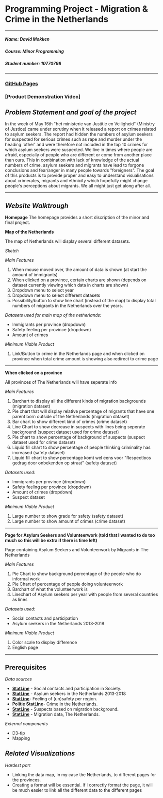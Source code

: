 # Programming Project - Migration & Crime in the Netherlands

---

##### ***Name***: David Mokken
##### ***Course***: Minor Programming
##### ***Student number***: 10770798

---
### [GitHub Pages]((https://davidmokken.github.io/Project/index.html))  
### [Product Demonstration Video]

***__Problem Statement and goal of the project__***
---
In the week of May 16th "het ministerie van Justitie en Veiligheid" (Ministry of Justice) came under scrutiny when it released a report on crimes related to asylum seekers. 
The report had hidden the numbers of asylum seekers for suspected for serious crimes such as rape and murder under the heading 'other' and were therefore not included in the top 10 crimes for which asylum seekers were suspected. 
We live in times where people are afraid, especially of people who are different or come from another place than ours.
This in combination with lack of knowledge of the actual numbers of crime, asylum seekers and migrants have lead to forgone conclusions and fear/anger in many people towards "foreigners".
The goal of this products is to provide proper and easy to understand visualisations about crimerates, migrants and ethnicity which hopefully might change people's perceptions about migrants. We all might just get along after all.

---

***__Website Walktrough__***
---
**Homepage**
The homepage provides a short discription of the minor and final project.

**Map of the Netherlands**

The map of Netherlands will display several different datasets. 

*Sketch*

*Main Features*
1. When mouse moved over, the amount of data is shown (at start the amount of immigrants)
1. When clicked on a province, certain charts are shown (depends on dataset currently viewing which data in charts are shown)
1. Dropdown menu to select year
1. Dropdown menu to select different datasets
1. Possibility/button to show line chart (instead of the map) to display total numbers of migrants in the Netherlands over the years.


*Datasets used for main map of the netherlands:*
- Immigrants per province (dropdown)
- Safety feeling per province (dropdown)
- Amount of crimes

*Minimum Viable Product*
1. Link/Button to crime in the Netherlands page and when clicked on province when total crime amount is showing also redirect to crime page

---

**When clicked on a province**

All provinces of The Netherlands will have seperate info

*Main Features*
1. Barchart to display all the different kinds of migration backgrounds (migration dataset)
1. Pie chart that will display relative percentage of migrants that have one parent born outside of the Netherlands (migration dataset)
1. Bar chart to show different kind of crimes (crime dataset)
1. Line Chart to show decrease in suspects with lines being seperate background (suspect dataset used for crime dataset)
1. Pie chart to show percentage of background of suspects (suspect dataset used for crime dataset)
1. Liquid fill chart to show percentage of people thinking criminality has increased (safety dataset)
1. Liquid fill chart to show percentage komt wel eens voor "Respectloos gedrag door onbekenden op straat" (safety dataset)


*Datasets used:*
- Immigrants per province (dropdown)
- Safety feeling per province (dropdown)
- Amount of crimes (dropdown)
- Suspect dataset

*Minimum Viable Product*
1. Large number to show grade for safety (safety dataset)
1. Large number to show amount of crimes (crime dataset)

---

**Page for Asylum Seekers and Volunteerwork (told that I wanted to do too much so this will be extra if there is time left)**

Page containing Asylum Seekers and Volunteerwork by Migrants in The Netherlands

*Main Features*
1. Pie Chart to show background percentage of the people who do informal work
1. Pie Chart of percentage of people doing volunteerwork
1. Barchart of what the volunteerwork is
1. Linechart of Asylum seekers per year with people from several countries as lines

*Datasets used:*
- Social contacts and participation
- Asylum seekers in the Netherlands 2013-2018

*Minimum Viable Product*
1. Color scale to display difference
2. English page

---

__Prerequisites__
---

*Data sources*
- __[StatLine](https://opendata.cbs.nl/statline/#/CBS/nl/dataset/82249NED/table?ts=1558540015099)__ - Social contacts and participation in Society.
- __[StatLine](https://opendata.cbs.nl/statline/#/CBS/nl/dataset/83102NED/table?ts=1558540301270)__ - Asylum seekers in the Netherlands 2013-2018
- __[StatLine](https://opendata.cbs.nl/statline/#/CBS/nl/dataset/81877NED/table?ts=1558540316272)__- Feeling of (un)safety per region.
- __[Politie StatLine](https://data.politie.nl/#/Politie/nl/dataset/47013NED/table?ts=1558538256717)__- Crime in the Netherlands.
- __[StatLine](https://opendata.cbs.nl/statline/#/CBS/nl/dataset/81947NED/table?ts=1558540317309)__ - Suspects based on migration background.
- __[StatLine](https://opendata.cbs.nl/statline/#/CBS/nl/dataset/70072ned/table?ts=1558635886803)__ - Migration data, The Netherlands.

*External components*
- D3-tip
- Mapping

*Related Visualizations*
- 
*Hardest part*
- Linking the data map, in my case the Netherlands, to different pages for the provinces.
- Creating a format will be essential. If I correctly format the page, it will be much easier to link all the different data to the different pages
